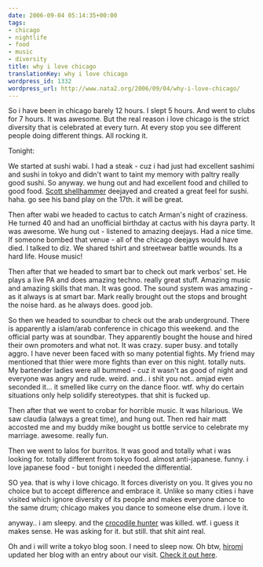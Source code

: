 ```yaml
---
date: 2006-09-04 05:14:35+00:00
tags:
- chicago
- nightlife
- food
- music
- diversity
title: why i love chicago
translationKey: why i love chicago
wordpress_id: 1332
wordpress_url: http://www.nata2.org/2006/09/04/why-i-love-chicago/
---
```


So i have been in chicago barely 12 hours. I slept 5 hours. And went to clubs for 7 hours. It was awesome. But the real reason i love chicago is the strict diversity that is celebrated at every turn. At every stop you see different people doing different things. All rocking it.

Tonight:

We started at sushi wabi. I had a steak - cuz i had just had excellent sashimi and sushi in tokyo and didn't want to taint my memory with paltry really good sushi.  So anyway. we hung out and had excellent food and chilled to good food. <a href="http://americanfuckingheritage.com/">Scott shellhammer</a> deejayed and created a great feel for sushi. haha. go see his band play on the 17th. it will be great.

Then after wabi we headed to cactus to catch Arman's night of craziness. He turned 40 and had an unofficial birthday at cactus with his dayra party. It was awesome. We hung out - listened to amazing deejays. Had a nice time. If someone bombed that venue - all of the chicago deejays would have died. I talked to diz. We shared tshirt and streetwear battle wounds. Its a hard life. House music!

Then after that we headed to smart bar to check out mark verbos' set. He plays a live PA and does amazing techno. really great stuff. Amazing music and amazing skills that man. It was good. The sound system was amazing - as it always is at smart bar. Mark really brought out the stops and brought the noise hard. as he always does. good job.

So then we headed to soundbar to check out the arab underground. There is apparently a islam/arab conference in chicago this weekend. and the official party was at soundbar. They apparently bought the house and hired their own promoters and what not. It was crazy. super busy. and totally aggro. I have never been faced with so many potential fights. My friend may mentioned that thier were more fights than ever on this night. totally nuts. My bartender ladies were all bummed - cuz it wasn't as good of night and everyone was angry and rude. weird. and.. i shit you not.. amjad even seconded it... it smelled like curry on the dance floor. wtf. why do certain situations only help solidify stereotypes. that shit is fucked up.

Then after that we went to crobar for horrible music. It was hilarious. We saw claudia (always a great time), and hung out. Then red hair matt accosted me and my buddy mike bought us bottle service to celebrate my marriage. awesome. really fun.

Then we went to lalos for burritos. It was good and totally what i was looking for. totally different from tokyo food. almost anti-japanese. funny. i love japanese food - but tonight i needed the differential.

SO yea. that is why i love chicago. It forces diveristy on you. It gives you no choice but to accept difference and embrace it. Unlike so many cities i have visited which ignore diversity of its people and makes everyone dance to the same drum; chicago makes you dance to someone else drum. i love it.

anyway.. i am sleepy. and the <a href="http://www.nzherald.co.nz/section/story.cfm?c_id=2&ObjectID=10399674">crocodile hunter</a> was killed. wtf.  i guess it makes sense. He was asking for it. but still. that shit aint real.

Oh and i will write a tokyo blog soon. I need to sleep now. Oh btw, <a href="http://hirominakazawa.com">hiromi</a> updated her blog with an entry about our visit. <a href="http://hirominakazawa.com/2006/09/03/wow-marriage/">Check it out here</a>.